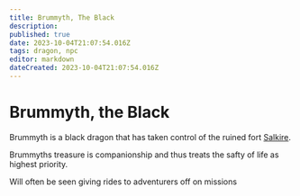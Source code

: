 ```yaml
---
title: Brummyth, The Black
description: 
published: true
date: 2023-10-04T21:07:54.016Z
tags: dragon, npc
editor: markdown
dateCreated: 2023-10-04T21:07:54.016Z
---
```


# Brummyth, the Black
Brummyth is a black dragon that has taken control of the ruined fort [Salkire](/locations/towns/salkire-fort).

Brummyths treasure is companionship and thus treats the safty of life as highest priority.

Will often be seen giving rides to adventurers off on missions